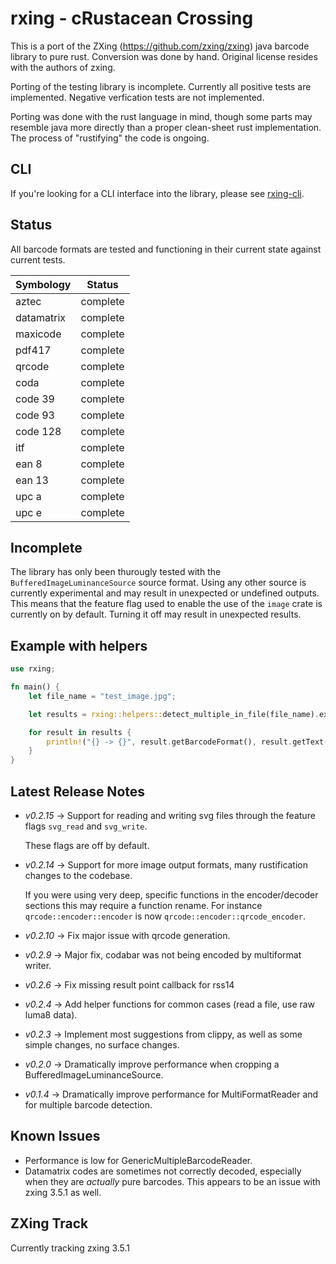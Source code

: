 # rxing - cRustacean Crossing

This is a port of the ZXing (https://github.com/zxing/zxing) java barcode library to pure rust. Conversion was done by hand. Original license resides with the authors of zxing.

Porting of the testing library is incomplete. Currently all positive tests are implemented. Negative verfication tests are not implemented.

Porting was done with the rust language in mind, though some parts may resemble java more directly than a proper clean-sheet rust implementation. The process of "rustifying" the code is ongoing.

## CLI
If you're looking for a CLI interface into the library, please see [rxing-cli](https://crates.io/crates/rxing-cli).

## Status
All barcode formats are tested and functioning in their current state against current tests.

| Symbology | Status |
| --- | --- |
| aztec | complete |
| datamatrix | complete |
| maxicode | complete |
| pdf417 | complete |
| qrcode | complete |
| coda | complete |
| code 39 | complete |
| code 93 | complete |
| code 128 | complete |
| itf | complete |
| ean 8 | complete |
| ean 13 | complete |
| upc a | complete |
| upc e | complete |

## Incomplete
The library has only been thurougly tested with the `BufferedImageLuminanceSource` source format. Using any other
source is currently experimental and may result in unexpected or undefined outputs. This means that the feature flag
used to enable the use of the `image` crate is currently on by default. Turning it off may result in unexpected results.

## Example with helpers

```rust
use rxing;

fn main() {
    let file_name = "test_image.jpg";

    let results = rxing::helpers::detect_multiple_in_file(file_name).expect("decodes");

    for result in results {
        println!("{} -> {}", result.getBarcodeFormat(), result.getText())
    }
}
```

## Latest Release Notes
* *v0.2.15* -> Support for reading and writing svg files through the feature flags `svg_read` and `svg_write`.

    These flags are off by default.
    
* *v0.2.14* -> Support for more image output formats, many rustification changes to the codebase.

    If you were using very deep, specific functions in the encoder/decoder sections this may require a function rename. For instance `qrcode::encoder::encoder` is now `qrcode::encoder::qrcode_encoder`.

* *v0.2.10* -> Fix major issue with qrcode generation.
* *v0.2.9* -> Major fix, codabar was not being encoded by multiformat writer.
* *v0.2.6* -> Fix missing result point callback for rss14
* *v0.2.4* -> Add helper functions for common cases (read a file, use raw luma8 data).
* *v0.2.3* -> Implement most suggestions from clippy, as well as some simple changes, no surface changes.
* *v0.2.0* -> Dramatically improve performance when cropping a BufferedImageLuminanceSource.
* *v0.1.4* -> Dramatically improve performance for MultiFormatReader and for multiple barcode detection.

## Known Issues
* Performance is low for GenericMultipleBarcodeReader.
* Datamatrix codes are sometimes not correctly decoded, especially when they are _actually_ pure barcodes. This appears to be an issue with zxing 3.5.1 as well.

## ZXing Track
Currently tracking zxing 3.5.1
